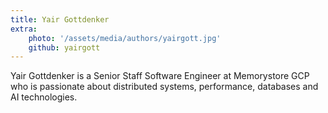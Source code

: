 ```yaml
---
title: Yair Gottdenker
extra:
    photo: '/assets/media/authors/yairgott.jpg'
    github: yairgott
---
```


Yair Gottdenker is a Senior Staff Software Engineer at Memorystore GCP who is passionate about distributed systems, performance, databases and AI technologies.
